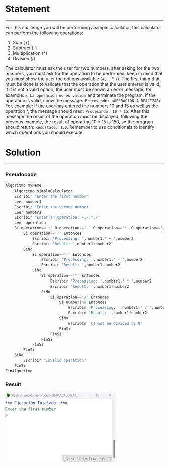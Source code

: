 # Statement
---
For this challenge you will be performing a simple calculator, this calculator can perform the following operations:

1. Sum (+)
2. Subtract (-)
3. Multiplication (\*)
4. Division (/)

The calculator must ask the user for two numbers, after asking for the two numbers, you must ask for the operation to be performed, keep in mind that you must show the user the options available (+, -, \*, /). The first thing that must be done is to validate that the operation that the user entered is valid, if it is not a valid option, the user must be shown an error message, for example: `⚠️ La operación no es valida` and terminate the program. If the operation is valid, show the message: `Procesando: <OPERACIÓN A REALIZAR>` For, example: if the user has entered the numbers 10 and 15 as well as the operation \*, the message should read: `Procesando: 10 * 15`. After this message the result of the operation must be displayed, following the previous example, the result of operating 10 \* 15 is 150, so the program should return: `Resultado: 150`. Remember to use conditionals to identify which operations you should execute.

# Solution
---
### Pseudocode

```python
Algoritmo myName
	Algoritmo simpleCalculator
	Escribir 'Enter the first number'
	Leer number1
	Escribir 'Enter the second number'
	Leer number2
	Escribir 'Enter an operation: +,-,*,/'
	Leer operation
	Si operation=='+' O operation=='-' O operation=='*' O operation=='/' Entonces
		Si operation=='+' Entonces
			Escribir 'Processing: ',number1,' + ',number2
			Escribir 'Result: ',number1+number2
		SiNo
			Si operation=='-' Entonces
				Escribir 'Processing: ',number1,' - ',number2
				Escribir 'Result: ',number1-number2
			SiNo
				Si operation=='*' Entonces
					Escribir 'Processing: ',number1,' * ',number2
					Escribir 'Result: ',number1*number2
				SiNo
					Si operation=='/' Entonces
						Si number1>0 Entonces
							Escribir 'Processing: ',number1,' / ',number2
							Escribir 'Result: ',number1/number2
						SiNo
							Escribir 'Cannot be divided by 0'
						FinSi
					FinSi
				FinSi
			FinSi
		FinSi
	SiNo
		Escribir 'Invalid operation'
	FinSi
FinAlgoritmo
```
### Result

<img src="./../Images/simpleCalculator.gif" alt="drawing" style="width:350px;"/><br>